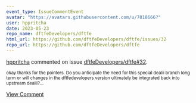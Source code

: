 ```yaml
---
event_type: IssueCommentEvent
avatar: "https://avatars.githubusercontent.com/u/7818666?"
user: hppritcha
date: 2023-05-23
repo_name: dftfeDevelopers/dftfe
html_url: https://github.com/dftfeDevelopers/dftfe/issues/32
repo_url: https://github.com/dftfeDevelopers/dftfe
---
```


<a href='https://github.com/hppritcha' target='_blank'>hppritcha</a> commented on issue <a href='https://github.com/dftfeDevelopers/dftfe/issues/32' target='_blank'>dftfeDevelopers/dftfe#32</a>.

<small>okay thanks for the pointers.  Do you anticipate the need for this special dealii branch long term or will changes in the dftfedevelopers version ultimately be integrated back into upstream dealii?...</small>

<a href='https://github.com/dftfeDevelopers/dftfe/issues/32' target='_blank'>View Comment</a>